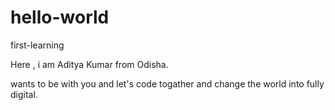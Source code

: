 # hello-world
first-learning

Here , i am Aditya Kumar from Odisha.


wants to be with you and let's code togather and change the world into fully digital.
